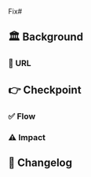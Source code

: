 Fix#

## :classical_building: Background

### :bookmark: URL

## :point_right: Checkpoint

### :white_check_mark: Flow

### :warning: Impact

## :memo: Changelog
